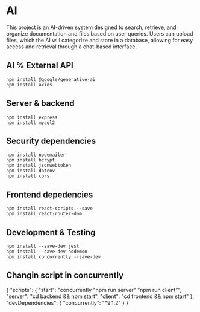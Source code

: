 # AI

This project is an AI-driven system designed to search, retrieve, and organize documentation and files based on user queries. Users can upload files, which the AI will categorize and store in a database, allowing for easy access and retrieval through a chat-based interface.

## AI % External API

    npm install @google/generative-ai
    npm install axios

## Server & backend

    npm install express
    npm install mysql2

## Security dependencies

    npm install nodemailer
    npm install bcrypt
    npm install jsonwebtoken
    npm install dotenv
    npm install cors

## Frontend depedencies

    npm install react-scripts --save
    npm install react-router-dom

## Development & Testing

    npm install --save-dev jest
    npm install --save-dev nodemon
    npm install concurrently --save-dev

## Changin script in concurrently

{
"scripts": {
"start": "concurrently \"npm run server\" \"npm run client\"",
"server": "cd backend && npm start",
"client": "cd frontend && npm start"
},
"devDependencies": {
"concurrently": "^9.1.2"
}
}
